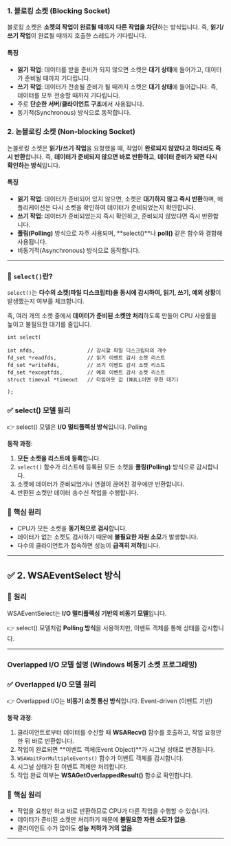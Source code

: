 ### **1. 블로킹 소켓 (Blocking Socket)**

블로킹 소켓은 **소켓의 작업이 완료될 때까지 다른 작업을 차단**하는 방식입니다. 즉, **읽기/쓰기 작업**이 완료될 때까지 호출한 스레드가 기다립니다.

#### **특징**

- **읽기 작업**: 데이터를 받을 준비가 되지 않으면 소켓은 **대기 상태**에 들어가고, 데이터가 준비될 때까지 기다립니다.
- **쓰기 작업**: 데이터가 전송될 준비가 될 때까지 소켓은 **대기 상태**에 들어갑니다. 즉, 데이터를 모두 전송할 때까지 기다립니다.
- 주로 **단순한 서버/클라이언트 구조**에서 사용됩니다.
- 동기적(Synchronous) 방식으로 동작합니다.



### **2. 논블로킹 소켓 (Non-blocking Socket)**

논블로킹 소켓은 **읽기/쓰기 작업**을 요청했을 때, 작업이 **완료되지 않았다고 하더라도 즉시 반환**합니다. 즉, **데이터가 준비되지 않으면 바로 반환하고**, **데이터 준비가 되면 다시 확인하는 방식**입니다.

#### **특징**

- **읽기 작업**: 데이터가 준비되어 있지 않으면, 소켓은 **대기하지 않고 즉시 반환**하며, 애플리케이션은 다시 소켓을 확인하여 데이터가 준비되었는지 확인합니다.
- **쓰기 작업**: 데이터가 준비되었는지 즉시 확인하고, 준비되지 않았다면 즉시 반환합니다.
- **폴링(Polling)** 방식으로 자주 사용되며, **select()**나 **poll()** 같은 함수와 결합해 사용됩니다.
- 비동기적(Asynchronous) 방식으로 동작합니다.

-------------
### 🔑 **`select()`란?**

`select()`는 **다수의 소켓(파일 디스크립터)을 동시에 감시하여, 읽기, 쓰기, 예외 상황**이 발생했는지 여부를 체크합니다.

즉, 여러 개의 소켓 중에서 **데이터가 준비된 소켓만 처리**하도록 만들어 CPU 사용률을 높이고 불필요한 대기를 줄입니다.
```
int select( 

int nfds,                 // 감시할 파일 디스크립터의 개수 
fd_set *readfds,          // 읽기 이벤트 감시 소켓 리스트 
fd_set *writefds,         // 쓰기 이벤트 감시 소켓 리스트 
fd_set *exceptfds,        // 예외 이벤트 감시 소켓 리스트
struct timeval *timeout   // 타임아웃 값 (NULL이면 무한 대기) 

);
```
### ✅ **select() 모델 원리**

👉 select() 모델은 **I/O 멀티플렉싱 방식**입니다.
Polling

**동작 과정**:

1. **모든 소켓을 리스트에 등록**합니다.
2. `select()` 함수가 리스트에 등록된 모든 소켓을 **폴링(Polling)** 방식으로 감시합니다.
3. 소켓에 데이터가 준비되었거나 연결이 끊어진 경우에만 반환합니다.
4. 반환된 소켓만 데이터 송수신 작업을 수행합니다.

### 🔑 **핵심 원리**

- CPU가 모든 소켓을 **동기적으로 검사**합니다.
- 데이터가 없는 소켓도 검사하기 때문에 **불필요한 자원 소모**가 발생합니다.
- 다수의 클라이언트가 접속하면 성능이 **급격히 저하**됩니다.

---
## ✅ 2. **WSAEventSelect 방식**

### 🔑 **원리**

WSAEventSelect는 **I/O 멀티플렉싱 기반의 비동기 모델**입니다.

👉 select() 모델처럼 **Polling 방식**을 사용하지만, 이벤트 객체를 통해 상태를 감시합니다.

---

### **Overlapped I/O 모델 설명 (Windows 비동기 소켓 프로그래밍)**

### ✅ **Overlapped I/O 모델 원리**

👉 Overlapped I/O는 **비동기 소켓 통신 방식**입니다.
Event-driven (이벤트 기반)

**동작 과정**:

1. 클라이언트로부터 데이터를 수신할 때 **WSARecv()** 함수를 호출하고, 작업 요청만 한 뒤 바로 반환합니다.
2. 작업이 완료되면 **이벤트 객체(Event Object)**가 시그널 상태로 변경됩니다.
3. `WSAWaitForMultipleEvents()` 함수가 이벤트 객체를 감시합니다.
4. 시그널 상태가 된 이벤트 객체만 처리합니다.
5. 작업 완료 여부는 **WSAGetOverlappedResult()** 함수로 확인합니다.

### 🔑 **핵심 원리**

- 작업을 요청만 하고 바로 반환하므로 CPU가 다른 작업을 수행할 수 있습니다.
- 데이터가 준비된 소켓만 처리하기 때문에 **불필요한 자원 소모가 없음**.
- 클라이언트 수가 많아도 **성능 저하가 거의 없음**.

----

